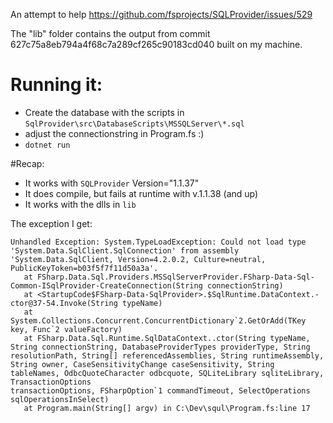 An attempt to help https://github.com/fsprojects/SQLProvider/issues/529

The "lib" folder contains the output from commit 627c75a8eb794a4f68c7a289cf265c90183cd040 built on my machine.

# Running it:
* Create the database with the scripts in `SqlProvider\src\DatabaseScripts\MSSQLServer\*.sql`
* adjust the connectionstring in Program.fs :)
* `dotnet run`

#Recap:
* It works with `SQLProvider` Version="1.1.37"
* It does compile, but fails at runtime with v.1.1.38 (and up)
* It works with the dlls in `lib`

The exception I get:
```
Unhandled Exception: System.TypeLoadException: Could not load type 'System.Data.SqlClient.SqlConnection' from assembly
'System.Data.SqlClient, Version=4.2.0.2, Culture=neutral, PublicKeyToken=b03f5f7f11d50a3a'.
   at FSharp.Data.Sql.Providers.MSSqlServerProvider.FSharp-Data-Sql-Common-ISqlProvider-CreateConnection(String connectionString)
   at <StartupCode$FSharp-Data-SqlProvider>.$SqlRuntime.DataContext.-ctor@37-54.Invoke(String typeName)
   at System.Collections.Concurrent.ConcurrentDictionary`2.GetOrAdd(TKey key, Func`2 valueFactory)
   at FSharp.Data.Sql.Runtime.SqlDataContext..ctor(String typeName, String connectionString, DatabaseProviderTypes providerType, String resolutionPath, String[] referencedAssemblies, String runtimeAssembly, String owner, CaseSensitivityChange caseSensitivity, String tableNames, OdbcQuoteCharacter odbcquote, SQLiteLibrary sqliteLibrary, TransactionOptions
transactionOptions, FSharpOption`1 commandTimeout, SelectOperations sqlOperationsInSelect)
   at Program.main(String[] argv) in C:\Dev\squl\Program.fs:line 17
```